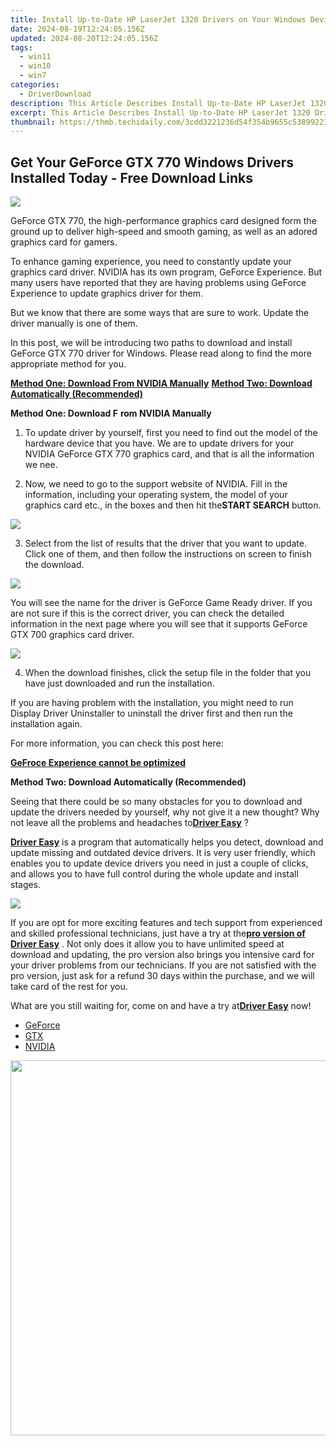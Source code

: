 ```yaml
---
title: Install Up-to-Date HP LaserJet 1320 Drivers on Your Windows Device - FREE Download!
date: 2024-08-19T12:24:05.156Z
updated: 2024-08-20T12:24:05.156Z
tags:
  - win11
  - win10
  - win7
categories:
  - DriverDownload
description: This Article Describes Install Up-to-Date HP LaserJet 1320 Drivers on Your Windows Device - FREE Download!
excerpt: This Article Describes Install Up-to-Date HP LaserJet 1320 Drivers on Your Windows Device - FREE Download!
thumbnail: https://thmb.techidaily.com/3cdd3221236d54f354b9655c53899223c63a3525ea895a2e29db68bcb7da9bba.jpg
---
```


## Get Your GeForce GTX 770 Windows Drivers Installed Today - Free Download Links

![](https://images.drivereasy.com/wp-content/uploads/2017/02/img_58a65f40aafb8.jpg)
  
 GeForce GTX 770, the high-performance graphics card designed form the ground up to deliver high-speed and smooth gaming, as well as an adored graphics card for gamers.
  
 To enhance gaming experience, you need to constantly update your graphics card driver. NVIDIA has its own program, GeForce Experience. But many users have reported that they are having problems using GeForce Experience to update graphics driver for them.
  
 But we know that there are some ways that are sure to work. Update the driver manually is one of them.
  
 In this post, we will be introducing two paths to download and install GeForce GTX 770 driver for Windows. Please read along to find the more appropriate method for you.
  
[**Method One: Download From NVIDIA Manually**](https://tools.techidaily.com/drivereasy/download/)
[**Method Two: Download Automatically (Recommended)**](https://www.drivereasy.com/knowledge/geforce-gtx-770-drivers-download-for-windows/#2)

 **Method One: Download F** **rom NVIDIA Manually**
  
 1) To update driver by yourself, first you need to find out the model of the hardware device that you have. We are to update drivers for your NVIDIA GeForce GTX 770 graphics card, and that is all the information we nee.
  
 2) Now, we need to go to the support website of NVIDIA. Fill in the information, including your operating system, the model of your graphics card etc., in the boxes and then hit the**START SEARCH** button.
  
![](https://images.drivereasy.com/wp-content/uploads/2017/02/img_58a668d243675.png)

 3) Select from the list of results that the driver that you want to update. Click one of them, and then follow the instructions on screen to finish the download.
  
![](https://images.drivereasy.com/wp-content/uploads/2017/02/img_58a6692dbabf9.jpg)
  
 You will see the name for the driver is GeForce Game Ready driver. If you are not sure if this is the correct driver, you can check the detailed information in the next page where you will see that it supports GeForce GTX 700 graphics card driver.

![](https://images.drivereasy.com/wp-content/uploads/2017/02/img_58a66c38a0412.jpg)

 4) When the download finishes, click the setup file in the folder that you have just downloaded and run the installation.
  
 If you are having problem with the installation, you might need to run Display Driver Uninstaller to uninstall the driver first and then run the installation again.
  
 For more information, you can check this post here:
  
[**GeFroce Experience cannot be optimized**](https://tools.techidaily.com/drivereasy/download/)
  
 **Method Two: Download Automatically (Recommended)**
  
 Seeing that there could be so many obstacles for you to download and update the drivers needed by yourself, why not give it a new thought? Why not leave all the problems and headaches to[**Driver Easy**](https://tools.techidaily.com/drivereasy/download/) ?
  
[**Driver Easy**](https://tools.techidaily.com/drivereasy/download/) is a program that automatically helps you detect, download and update missing and outdated device drivers. It is very user friendly, which enables you to update device drivers you need in just a couple of clicks, and allows you to have full control during the whole update and install stages.  
  
![](https://images.drivereasy.com/wp-content/uploads/2017/04/img_58e8b44fc8c34.jpg)
  
 If you are opt for more exciting features and tech support from experienced and skilled professional technicians, just have a try at the[**pro version of Driver Easy**](https://tools.techidaily.com/drivereasy/download/) . Not only does it allow you to have unlimited speed at download and updating, the pro version also brings you intensive card for your driver problems from our technicians. If you are not satisfied with the pro version, just ask for a refund 30 days within the purchase, and we will take card of the rest for you.
  
 What are you still waiting for, come on and have a try at[**Driver Easy**](https://tools.techidaily.com/drivereasy/download/) now!

* [GeForce](https://tools.techidaily.com/drivereasy/download/)
* [GTX](https://tools.techidaily.com/drivereasy/download/)
* [NVIDIA](https://tools.techidaily.com/drivereasy/download/)

<ins class="adsbygoogle"
     style="display:block"
     data-ad-format="autorelaxed"
     data-ad-client="ca-pub-7571918770474297"
     data-ad-slot="1223367746"></ins>



<ins class="adsbygoogle"
     style="display:block"
     data-ad-client="ca-pub-7571918770474297"
     data-ad-slot="8358498916"
     data-ad-format="auto"
     data-full-width-responsive="true"></ins>



<!-- affiliate ads begin -->
<a href="https://appsumo.8odi.net/c/5597632/2087484/7443" target="_top" id="2087484"><img src="//a.impactradius-go.com/display-ad/7443-2087484" border="0" alt="" width="1200" height="600"/></a><img height="0" width="0" src="https://appsumo.8odi.net/i/5597632/2087484/7443" style="position:absolute;visibility:hidden;" border="0" />
<!-- affiliate ads end -->
